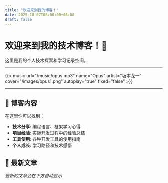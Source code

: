 ```yaml
---
title: "欢迎来到我的博客！"
date: 2025-10-07T08:00:00+08:00
draft: false
---
```


# 欢迎来到我的技术博客！🚀

这里是我的个人技术探索和学习记录空间。

---

{{< music url="/music/opus.mp3" name="Opus" artist="坂本龙一" cover="/images/opus1.png" autoplay="true" fixed="false" >}}

---

## 🎯 博客内容

在这里你可以找到：

- **技术分享**: 编程语言、框架学习心得
- **项目经验**: 实际开发过程中的经验总结  
- **工具使用**: 各种开发工具的使用指南
- **个人成长**: 学习路径和技术感悟

## 📝 最新文章

*最新的文章会在下方自动显示*